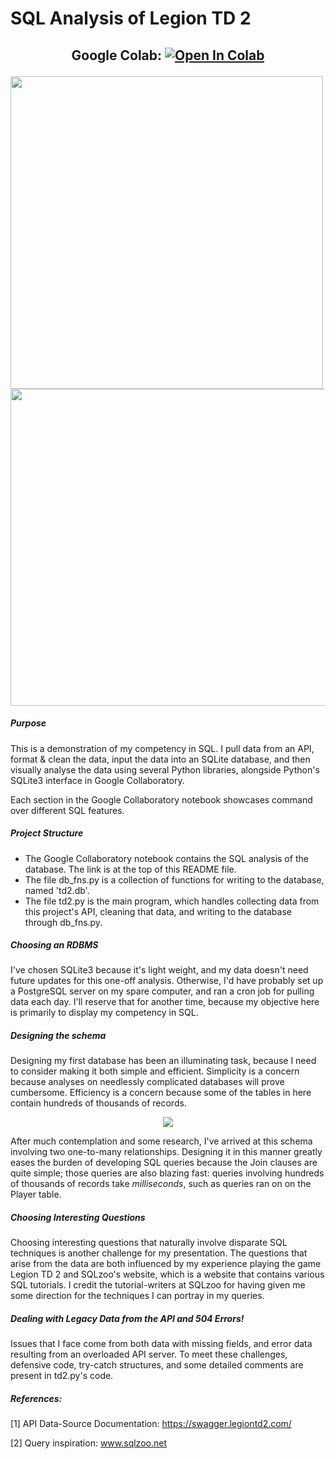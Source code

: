 # SQL Analysis of Legion TD 2
<h2 align="center">

Google Colab: [![Open In Colab](https://colab.research.google.com/assets/colab-badge.svg)](https://colab.research.google.com/drive/1dwlAkNijM3ojzQPaMGoPHAqh7hWhJwxL?usp=sharing)
 
</h2>

<p float="left">
  <img src="https://user-images.githubusercontent.com/78244259/184516851-f0a3512e-fcc7-4e7a-a5fa-3bfdde512585.gif" width="500" />
  <img src="https://user-images.githubusercontent.com/78244259/184517075-f4c40acf-e600-43ec-b8c6-ef45659d111f.png" width="507" /> 
</p>



##### Purpose
This is a demonstration of my competency in SQL.  I pull data from an API, format & clean the data, input the data into an SQLite database, and then visually analyse the data using several Python libraries, alongside Python's SQLite3 interface in Google Collaboratory.

Each section in the Google Collaboratory notebook showcases command over different SQL features.

##### Project Structure
- The Google Collaboratory notebook contains the SQL analysis of the database.  The link is at the top of this README file.
- The file db_fns.py is a collection of functions for writing to the database, named 'td2.db'.  
- The file td2.py is the main program, which handles collecting data from this project's API, cleaning that data, and writing to the database through db_fns.py.

##### Choosing an RDBMS
I've chosen SQLite3 because it's light weight, and my data doesn't need future updates for this one-off analysis.  Otherwise, I'd have probably set up a PostgreSQL server on my spare computer, and ran a cron job for pulling data each day.  I'll reserve that for another time, because my objective here is primarily to display my competency in SQL.

##### Designing the schema
Designing my first database has been an illuminating task, because I need to consider making it both simple and efficient.  Simplicity is a concern because analyses on needlessly complicated databases will prove cumbersome.  Efficiency is a concern because some of the tables in here contain hundreds of thousands of records.

<p align="center">
<img src=https://user-images.githubusercontent.com/78244259/183784327-d59589e8-f450-4ed3-b1f2-a70e787a96dc.png>
</p>

After much contemplation and some research, I've arrived at this schema involving two one-to-many relationships.  Designing it in this manner greatly eases the burden of developing SQL queries because the Join clauses are quite simple; those queries are also blazing fast: queries involving hundreds of thousands of records take *milliseconds*, such as queries ran on on the Player table.

##### Choosing Interesting Questions

Choosing interesting questions that naturally involve disparate SQL techniques is another challenge for my presentation.  The questions that arise from the data are both influenced by my experience playing the game Legion TD 2 and SQLzoo's website, which is a website that contains various SQL tutorials.  I credit the tutorial-writers at SQLzoo for having given me some direction for the techniques I can portray in my queries.

##### Dealing with Legacy Data from the API and 504 Errors!

Issues that I face come from both data with missing fields, and error data resulting from an overloaded API server.  To meet these challenges, defensive code, try-catch structures, and some detailed comments are present in td2.py's code.

##### References:

[1] API Data-Source Documentation: https://swagger.legiontd2.com/

[2] Query inspiration: www.sqlzoo.net

